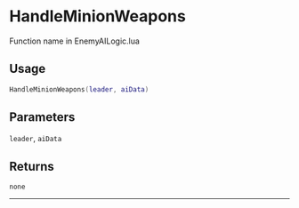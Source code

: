 # HandleMinionWeapons
Function name in EnemyAILogic.lua
## Usage
```lua
HandleMinionWeapons(leader, aiData)
```
## Parameters
`leader`, `aiData`
## Returns
`none`

---